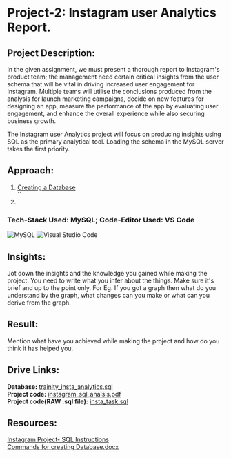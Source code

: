 # Project-2: Instagram user Analytics Report.
## Project Description:
<p>In the given assignment, we must present a thorough report to Instagram's product team; the management need certain critical insights from the user schema that will be vital in driving increased user engagement for Instagram. Multiple teams will utilise the conclusions produced from the analysis for launch marketing campaigns, decide on new features for designing an app, measure the performance of the app by evaluating user engagement, and enhance the overall experience while also securing business growth.</p>
<p>The Instagram user Analytics project will focus on producing insights using SQL as the primary analytical tool. Loading the schema in the MySQL server takes the first priority.</p>

## Approach:
1. [Creating a Database](https://github.com/Subhrajit91939/MySQL-Projects/edit/main/Trainity-SQL-DataAnalystProjects/Solution_Report.md#resources)<br>
``
2. 

### Tech-Stack Used: MySQL; Code-Editor Used: VS Code
![MySQL](https://img.shields.io/badge/mysql-%2300f.svg?style=for-the-badge&logo=mysql&logoColor=white)
![Visual Studio Code](https://img.shields.io/badge/Visual%20Studio%20Code-0078d7.svg?style=for-the-badge&logo=visual-studio-code&logoColor=white)

## Insights:
Jot down the insights and the knowledge you gained while making the project. You need to write what you infer about the things. Make sure it's brief and up to the point only. For Eg. If you got a graph then what do you understand by the graph, what changes can you make or what can you derive from the graph.

## Result:
Mention what have you achieved while making the project and how do you think it has helped you.

## Drive Links:
**Database:** [trainity_insta_analytics.sql](https://drive.google.com/file/d/1JwEPL15NfOepUSuV7HTINW7XEqpx0UzN/view?usp=sharing) <br>
**Project code:** [instagram_sql_analsis.pdf](https://drive.google.com/file/d/1B6KDkOkqxVYPnZhAnkqDH-Ksv7LpXx_y/view?usp=sharing) <br>
**Project code(RAW .sql file):** [insta_task.sql](https://drive.google.com/file/d/1xXbRiX4VBpCXaI5s_mS70yCqHWMSZCIU/view?usp=sharing)	<br>

## **Resources:**
[Instagram Project- SQL Instructions](https://docs.google.com/document/d/1-0L_ZE-RI22q8UV818BZCXL6mgKTetcbVR5PbzmAVS0/edit) <br>
[Commands for creating Database.docx](https://docs.google.com/document/d/1-WhNRX1iYJIz7e5l28DMPWgsPklpE_w6/edit)

